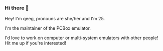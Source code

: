 ### Hi there 👋

<!--
**qeeg/qeeg** is a ✨ _special_ ✨ repository because its `README.md` (this file) appears on your GitHub profile.

Here are some ideas to get you started:

- 🔭 I’m currently working on ...
- 🌱 I’m currently learning ...
- 👯 I’m looking to collaborate on ...
- 🤔 I’m looking for help with ...
- 💬 Ask me about ...
- 📫 How to reach me: ...
- 😄 Pronouns: ...
- ⚡ Fun fact: ...
-->


Hey! I'm qeeg, pronouns are she/her and I'm 25.

I'm the maintainer of the PCBox emulator.

I'd love to work on computer or multi-system emulators with other people!
Hit me up if you're interested!
